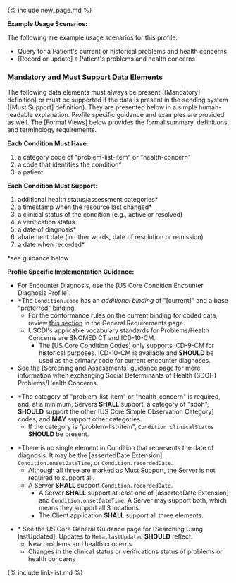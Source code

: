 {% include new_page.md %}

**Example Usage Scenarios:**

The following are example usage scenarios for this profile:

-   Query for a Patient's current or historical problems and health concerns
-   [Record or update] a Patient's problems and health concerns

### Mandatory and Must Support Data Elements


The following data elements must always be present ([Mandatory] definition) or must be supported if the data is present in the sending system ([Must Support] definition). They are presented below in a simple human-readable explanation. Profile specific guidance and examples are provided as well. The [Formal Views] below provides the formal summary, definitions, and terminology requirements.  

**Each Condition Must Have:**

1. a category code of "problem-list-item" or "health-concern"
2. a code that identifies the condition*
3. a patient

**Each Condition Must Support:**

1. additional health status/assessment categories*
2. a timestamp when the resource last changed*
3. a clinical status of the condition (e.g., active or resolved)
4. a verification status
5. a date of diagnosis*
6. abatement date (in other words, date of resolution or remission)
7. a date when recorded*

*see guidance below

**Profile Specific Implementation Guidance:**

* For Encounter Diagnosis, use the [US Core Condition Encounter Diagnosis Profile].
* \*The `Condition.code` has an *additional binding* of "[current]" and a base "preferred" binding.
  - For the conformance rules on the current binding for coded data, review [this section](general-requirements.html#current-binding-for-coded-elements) in the General Requirements page.
  - USCDI's applicable vocabulary standards for Problems/Health Concerns are SNOMED CT and ICD-10-CM.
    - The [US Core Condition Codes] only supports ICD-9-CM for historical purposes. ICD-10-CM is available and **SHOULD** be used as the primary code for current encounter diagnoses.
* See the [Screening and Assessments] guidance page for more information when exchanging Social Determinants of Health (SDOH) Problems/Health Concerns.
<div class="bg-success" markdown="1">

* \*The category of "problem-list-item" or "health-concern" is required, and, at a minimum, Servers **SHALL** support, a category of "sdoh", **SHOULD** support the other [US Core Simple Observation Category] codes, and **MAY** support other categories.
  * If the category is "problem-list-item", `Condition.clinicalStatus` **SHOULD** be present.
</div><!-- new-content -->

* \*There is no single element in Condition that represents the date of diagnosis. It may be the [assertedDate Extension], `Condition.onsetDateTime`, or `Condition.recordedDate`.
    * Although all three are marked as Must Support, the Server is not required to support all.
  * A Server **SHALL** support `Condition.recordedDate`.
    * A Server **SHALL** support at least one of [assertedDate Extension] and `Condition.onsetDateTime`. A Server may support both, which means they support all 3 locations.
    * The Client application **SHALL** support all three elements.

- \* See the US Core General Guidance page for [Searching Using lastUpdated]. Updates to `Meta.lastUpdated` **SHOULD** reflect:
  - New problems and health concerns
  - Changes in the clinical status or verifications status of problems or health concerns



{% include link-list.md %}

